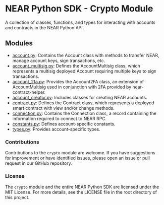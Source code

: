 # NEAR Python SDK - Crypto Module

A collection of classes, functions, and types for interacting with accounts and contracts in the NEAR Python API.

## Modules

* [account.py](https://github.com/bpolania/near_api_py/blob/main/packages/accounts/src/account.py): Contains the Account class with methods to transfer NEAR, manage account keys, sign transactions, etc.
* [account_multisig.py](https://github.com/bpolania/near_api_py/blob/main/packages/accounts/src/account_multisig.py): Defines the AccountMultisig class, which represents a multisig deployed Account requiring multiple keys to sign transactions.
* [account_2fa.py](https://github.com/bpolania/near_api_py/blob/main/packages/accounts/src/account_2fa.py): Provides the Account2FA class, an extension of AccountMultisig used in conjunction with 2FA provided by near-contract-helper.
* [account_creator.py](https://github.com/bpolania/near_api_py/blob/main/packages/accounts/src/account_creator.py): Includes classes for creating NEAR accounts.
* [contract.py](https://github.com/bpolania/near_api_py/blob/main/packages/accounts/src/contract.py): Defines the Contract class, which represents a deployed smart contract with view and/or change methods.
* [connection.py](https://github.com/bpolania/near_api_py/blob/main/packages/accounts/src/connection.py): Contains the Connection class, a record containing the information required to connect to NEAR RPC.
* [constants.py](https://github.com/bpolania/near_api_py/blob/main/packages/accounts/src/constants.py): Defines account-specific constants.
* [types.py](https://github.com/bpolania/near_api_py/blob/main/packages/accounts/src/types.py): Provides account-specific types.

### Contributions

Contributions to the `crypto` module are welcome. If you have suggestions for improvement or have identified issues, please open an issue or pull request in our GitHub repository.

### License

The `crypto` module and the entire NEAR Python SDK are licensed under the MIT License. For more details, see the LICENSE file in the root directory of this project.
